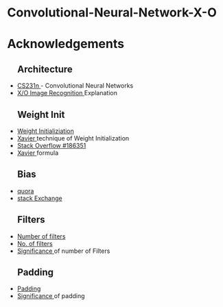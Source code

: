 # Convolutional-Neural-Network-X-O

# Acknowledgements
<ul>
  <h2>Architecture</h2>
  <li><a href="http://cs231n.github.io/convolutional-networks/#overview">CS231n </a>- Convolutional Neural Networks</li>
  <li><a href="https://www.youtube.com/watch?v=FmpDIaiMIeA">X/O Image Recognition </a>Explanation</li>
  
  <h2>Weight Init</h2>
  <li><a href="https://intoli.com/blog/neural-network-initialization/">Weight Initializiation</a></li>
  <li><a href="https://prateekvjoshi.com/2016/03/29/understanding-xavier-initialization-in-deep-neural-networks/">Xavier </a>technique of Weight Initialization</li>
  <li><a href="https://stats.stackexchange.com/questions/47590/what-are-good-initial-weights-in-a-neural-network/186351#186351">Stack Overflow #186351</a></li>
  <li><a href="http://andyljones.tumblr.com/post/110998971763/an-explanation-of-xavier-initialization
">Xavier </a>formula</li>
  
  <h2>Bias</h2>
  <li><a href="https://www.quora.com/What-is-bias-in-artificial-neural-network">quora</a></li>
  <li><a href="https://stats.stackexchange.com/questions/185911/why-are-bias-nodes-used-in-neural-networks">stack Exchange</a></li>
  
  <h2>Filters</h2>
  <li><a href="https://stats.stackexchange.com/questions/133074/how-to-determine-the-number-of-convolutional-operators-in-cnn">Number of filters</a></li>
  <li><a href="https://stats.stackexchange.com/questions/193793/in-convolutional-neural-networks-cnn-how-we-can-decide-number-of-kernels-betw/193953#193953">No. of filters</a></li>
  <li><a href="https://www.quora.com/What-does-the-number-of-filters-in-a-convolution-layer-convey-How-does-this-number-effect-the-performance-or-quality-of-the-architecture">Significance </a>of number of Filters</a></li>
  
  <h2>Padding</h2>
  <li><a href="https://www.quora.com/What-are-the-roles-of-stride-and-padding-in-a-convolutional-neural-network">Padding</a></li>
  <li><a href="https://stats.stackexchange.com/questions/246512/convolutional-layers-to-pad-or-not-to-pad">Significance </a>of padding</li>


</ul>
